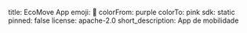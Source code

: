 title: EcoMove App
emoji: 🏃
colorFrom: purple
colorTo: pink
sdk: static
pinned: false
license: apache-2.0
short_description: App de mobilidade
